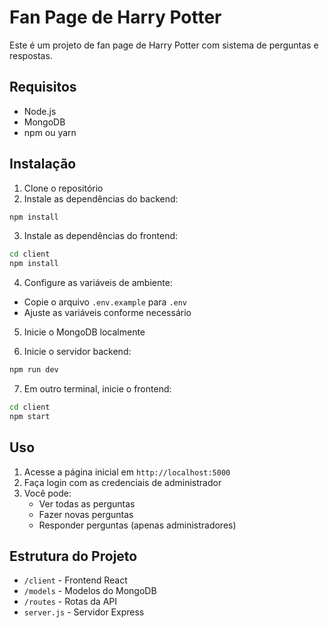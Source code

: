 # Fan Page de Harry Potter

Este é um projeto de fan page de Harry Potter com sistema de perguntas e respostas.

## Requisitos

- Node.js
- MongoDB
- npm ou yarn

## Instalação

1. Clone o repositório
2. Instale as dependências do backend:
```bash
npm install
```

3. Instale as dependências do frontend:
```bash
cd client
npm install
```

4. Configure as variáveis de ambiente:
- Copie o arquivo `.env.example` para `.env`
- Ajuste as variáveis conforme necessário

5. Inicie o MongoDB localmente

6. Inicie o servidor backend:
```bash
npm run dev
```

7. Em outro terminal, inicie o frontend:
```bash
cd client
npm start
```

## Uso

1. Acesse a página inicial em `http://localhost:5000`
2. Faça login com as credenciais de administrador
3. Você pode:
   - Ver todas as perguntas
   - Fazer novas perguntas
   - Responder perguntas (apenas administradores)

## Estrutura do Projeto

- `/client` - Frontend React
- `/models` - Modelos do MongoDB
- `/routes` - Rotas da API
- `server.js` - Servidor Express 
